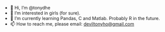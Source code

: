 - 👋 Hi, I’m @tonydhe
- 👀 I’m interested in girls (for sure).
- 🌱 I’m currently learning Pandas, C and Matlab. Probably R in the future.
- 📫 How to reach me, please email: deviltonyho@gmail.com

<!---
tonydhe/tonydhe is a ✨ special ✨ repository because its `README.md` (this file) appears on your GitHub profile.
You can click the Preview link to take a look at your changes.
--->
